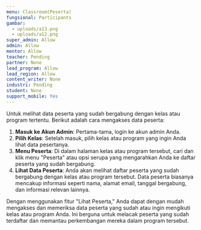 ```yaml
---
menu: Classroom(Peserta)
fungsional: Participants
gambar:
  - uploads/a13.png
  - uploads/a12.png
super_admin: Allow
admin: Allow
mentor: Allow
teacher: Pending
partner: None
lead_program: Allow
lead_region: Allow
content_writer: None
industri: Pending
student: None
support_mobile: Yes
---
```

Untuk melihat data peserta yang sudah bergabung dengan kelas atau program tertentu. Berikut adalah cara mengakses data peserta: 

1. **Masuk ke Akun Admin**: Pertama-tama, login ke akun admin Anda.
2. **Pilih Kelas**: Setelah masuk, pilih kelas atau program yang ingin Anda lihat data pesertanya.
3. **Menu Peserta**: Di dalam halaman kelas atau program tersebut, cari dan klik menu "Peserta" atau opsi serupa yang mengarahkan Anda ke daftar peserta yang sudah bergabung.
4. **Lihat Data Peserta**: Anda akan melihat daftar peserta yang sudah bergabung dengan kelas atau program tersebut. Data peserta biasanya mencakup informasi seperti nama, alamat email, tanggal bergabung, dan informasi relevan lainnya.

Dengan menggunakan fitur "Lihat Peserta," Anda dapat dengan mudah mengakses dan memeriksa data peserta yang sudah atau ingin mengikuti kelas atau program Anda. Ini berguna untuk melacak peserta yang sudah terdaftar dan memantau perkembangan mereka dalam program tersebut.